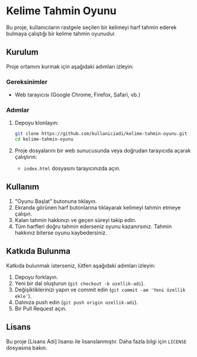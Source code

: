 # Kelime Tahmin Oyunu

Bu proje, kullanıcıların rastgele seçilen bir kelimeyi harf tahmin ederek bulmaya çalıştığı bir kelime tahmin oyunudur.

## Kurulum

Proje ortamını kurmak için aşağıdaki adımları izleyin:

### Gereksinimler

- Web tarayıcısı (Google Chrome, Firefox, Safari, vb.)

### Adımlar

1. Depoyu klonlayın:

    ```sh
    git clone https://github.com/kullaniciadi/kelime-tahmin-oyunu.git
    cd kelime-tahmin-oyunu
    ```

2. Proje dosyalarını bir web sunucusunda veya doğrudan tarayıcıda açarak çalıştırın:

    - `index.html` dosyasını tarayıcınızda açın.

## Kullanım

1. "Oyunu Başlat" butonuna tıklayın.
2. Ekranda görünen harf butonlarına tıklayarak kelimeyi tahmin etmeye çalışın.
3. Kalan tahmin hakkınızı ve geçen süreyi takip edin.
4. Tüm harfleri doğru tahmin ederseniz oyunu kazanırsınız. Tahmin hakkınız biterse oyunu kaybedersiniz.

## Katkıda Bulunma

Katkıda bulunmak isterseniz, lütfen aşağıdaki adımları izleyin:

1. Depoyu forklayın.
2. Yeni bir dal oluşturun (`git checkout -b ozellik-adi`).
3. Değişikliklerinizi yapın ve commit edin (`git commit -am 'Yeni özellik ekle'`).
4. Dalınıza push edin (`git push origin ozellik-adi`).
5. Bir Pull Request açın.

## Lisans

Bu proje [Lisans Adı] lisansı ile lisanslanmıştır. Daha fazla bilgi için `LICENSE` dosyasına bakın.